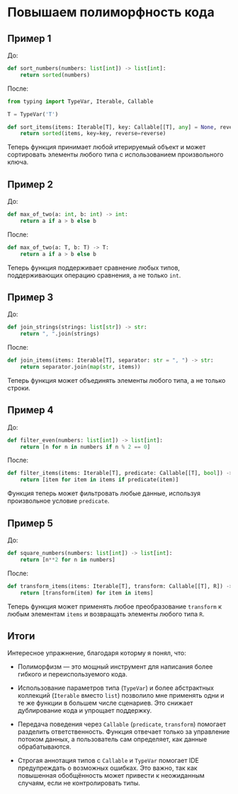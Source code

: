 # Повышаем полиморфность кода

## Пример 1

До:
```python
def sort_numbers(numbers: list[int]) -> list[int]:
    return sorted(numbers)
```

После:
```python
from typing import TypeVar, Iterable, Callable

T = TypeVar('T')

def sort_items(items: Iterable[T], key: Callable[[T], any] = None, reverse: bool = False) -> list[T]:
    return sorted(items, key=key, reverse=reverse)
```

Теперь функция принимает любой итерируемый объект и может сортировать элементы любого типа с использованием произвольного ключа.

## Пример 2

До:
```python
def max_of_two(a: int, b: int) -> int:
    return a if a > b else b
```

После:
```python
def max_of_two(a: T, b: T) -> T:
    return a if a > b else b
```

Теперь функция поддерживает сравнение любых типов, поддерживающих операцию сравнения, а не только `int`.

## Пример 3

До:
```python
def join_strings(strings: list[str]) -> str:
    return ", ".join(strings)
```

После:
```python
def join_items(items: Iterable[T], separator: str = ", ") -> str:
    return separator.join(map(str, items))
```

Теперь функция может объединять элементы любого типа, а не только строки.

## Пример 4

До:
```python
def filter_even(numbers: list[int]) -> list[int]:
    return [n for n in numbers if n % 2 == 0]
```

После:
```python
def filter_items(items: Iterable[T], predicate: Callable[[T], bool]) -> list[T]:
    return [item for item in items if predicate(item)]
```

Функция теперь может фильтровать любые данные, используя произвольное условие `predicate`.

## Пример 5

До:
```python
def square_numbers(numbers: list[int]) -> list[int]:
    return [n**2 for n in numbers]
```

После:
```python
def transform_items(items: Iterable[T], transform: Callable[[T], R]) -> list[R]:
    return [transform(item) for item in items]
```

Теперь функция может применять любое преобразование `transform` к любым элементам `items` и возвращать элементы любого типа `R`.

## Итоги

Интересное упражнение, благодаря которму я понял, что:

- Полиморфизм — это мощный инструмент для написания более гибкого и переиспользуемого кода.

- Использование параметров типа (`TypeVar`) и более абстрактных коллекций (`Iterable` вместо `list`) позволило мне применять одни и те же функции в большем числе сценариев. Это снижает дублирование кода и упрощает поддержку.

- Передача поведения через `Callable` (`predicate`, `transform`) помогает разделить ответственность. Функция отвечает только за управление потоком данных, а пользователь сам определяет, как данные обрабатываются.

- Строгая аннотация типов с `Callable` и `TypeVar` помогает IDE предупреждать о возможных ошибках. Это важно, так как повышенная обобщённость может привести к неожиданным случаям, если не контролировать типы.